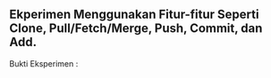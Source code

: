## Ekperimen Menggunakan Fitur-fitur Seperti Clone, Pull/Fetch/Merge, Push, Commit, dan Add.
Bukti Eksperimen :